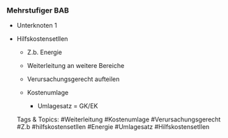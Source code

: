 ### Mehrstufiger BAB

- Unterknoten 1
- Hilfskostensetllen

	- Z.b. Energie
	- Weiterleitung an weitere Bereiche
	- Verursachungsgerecht aufteilen
	- Kostenumlage

		- Umlagesatz = GK/EK

   Tags & Topics:
   #Weiterleitung
   #Kostenumlage
   #Verursachungsgerecht
   #Z.b
   #hilfskostensetllen
   #Energie
   #Umlagesatz
   #Hilfskostensetllen